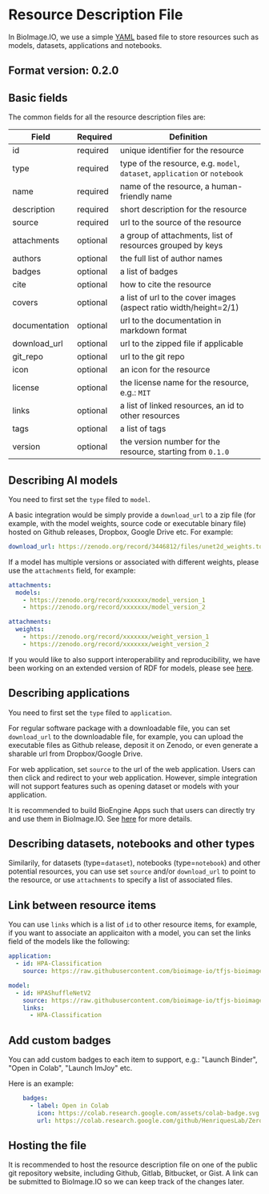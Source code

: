 # Resource Description File

In BioImage.IO, we use a simple [YAML](https://en.wikipedia.org/wiki/YAML) based file to store resources such as models, datasets, applications and notebooks.

## Format version: 0.2.0

## Basic fields

The common fields for all the resource description files are:

| Field | Required | Definition  |
|---|---|---|
| id | required | unique identifier for the resource |
| type | required | type of the resource, e.g. `model`, `dataset`, `application` or `notebook` |
| name  | required | name of the resource, a human-friendly name  |
| description | required | short description for the resource |
| source | required | url to the source of the resource |
| attachments | optional | a group of attachments, list of resources grouped by keys  |
| authors | optional | the full list of author names  |
| badges | optional | a list of badges|
| cite | optional | how to cite the resource |
| covers | optional | a list of url to the cover images (aspect ratio width/height=2/1)  |
| documentation | optional | url to the documentation in markdown format  |
| download_url | optional | url to the zipped file if applicable |
| git_repo | optional | url to the git repo  |
| icon | optional | an icon for the resource  |
| license | optional | the license name for the resource, e.g.: `MIT`  |
| links | optional | a list of linked resources, an id to other resources|
| tags | optional | a list of tags  |
| version | optional | the version number for the resource, starting from `0.1.0`  |

## Describing AI models
You need to first set the `type` filed to `model`.

A basic integration would be simply provide a `download_url` to a zip file (for example, with the model weights, source code or executable binary file) hosted on Github releases, Dropbox, Google Drive etc. For example: 
```yaml
download_url: https://zenodo.org/record/3446812/files/unet2d_weights.torch?download=1
```

If a model has multiple versions or associated with different weights, please use the `attachments` field, for example:
```yaml
attachments:
  models:
    - https://zenodo.org/record/xxxxxxx/model_version_1
    - https://zenodo.org/record/xxxxxxx/model_version_2
```

```yaml
attachments:
  weights:
    - https://zenodo.org/record/xxxxxxx/weight_version_1
    - https://zenodo.org/record/xxxxxxx/weight_version_2
```

If you would like to also support interoperability and reproducibility, we have been working on an extended version of RDF for models, please see [here](https://github.com/bioimage-io/configuration/).

## Describing applications
You need to first set the `type` filed to `application`.

For regular software package with a downloadable file, you can set `download_url` to the downloadable file, for example, you can upload the executable files as Github release, deposit it on Zenodo, or even generate a sharable url from Dropbox/Google Drive.

For web application, set `source` to the url of the web application. Users can then click and redirect to your web application. However, simple integration will not support features such as opening dataset or models with your application.

It is recommended to build BioEngine Apps such that users can directly try and use them in BioImage.IO. See [here](https://github.com/bioimage-io/bioimage.io/blob/master/docs/build-bioengine-apps.md) for more details.

## Describing datasets, notebooks and other types
Similarily, for datasets (type=`dataset`), notebooks (type=`notebook`) and other potential resources, you can use set `source` and/or `download_url` to point to the resource, or use `attachments` to specify a list of associated files.

## Link between resource items

You can use `links` which is a list of `id` to other resource items, for example, if you want to associate an applicaiton with a model, you can set the links field of the models like the following:
```yaml
application:
  - id: HPA-Classification
    source: https://raw.githubusercontent.com/bioimage-io/tfjs-bioimage-io/master/apps/HPA-Classification.imjoy.html

model:
  - id: HPAShuffleNetV2
    source: https://raw.githubusercontent.com/bioimage-io/tfjs-bioimage-io/master/models/HPAShuffleNetV2/HPAShuffleNetV2.model.yaml
    links:
      - HPA-Classification
```

## Add custom badges
You can add custom badges to each item to support, e.g.: "Launch Binder", "Open in Colab", "Launch ImJoy" etc.

Here is an example:
```yaml
    badges:
      - label: Open in Colab
        icon: https://colab.research.google.com/assets/colab-badge.svg
        url: https://colab.research.google.com/github/HenriquesLab/ZeroCostDL4Mic/blob/master/Colab_notebooks/U-net_2D_ZeroCostDL4Mic.ipynb
```

## Hosting the file
It is recommended to host the resource description file on one of the public git repository website, including Github, Gitlab, Bitbucket, or Gist. A link can be submitted to BioImage.IO so we can keep track of the changes later.
